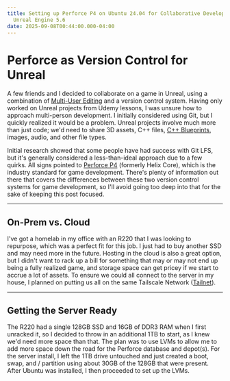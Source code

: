 ```yaml
---
title: Setting up Perforce P4 on Ubuntu 24.04 for Collaborative Development in
  Unreal Engine 5.6
date: 2025-09-08T00:44:00.000-04:00
---
```

# Perforce as Version Control for Unreal

A few friends and I decided to collaborate on a game in Unreal, using a combination of [Multi-User Editing](https://dev.epicgames.com/documentation/en-us/unreal-engine/getting-started-with-multi-user-editing-in-unreal-engine) and a version control system. Having only worked on Unreal projects from Udemy lessons, I was unsure how to approach multi-person development. I initially considered using Git, but I quickly realized it would be a problem. Unreal projects involve much more than just code; we'd need to share 3D assets, C++ files, [C++ Blueprints](https://dev.epicgames.com/documentation/en-us/unreal-engine/cpp-and-blueprints-example), images, audio, and other file types.

Initial research showed that some people have had success with Git LFS, but it's generally considered a less-than-ideal approach due to a few quirks. All signs pointed to [Perforce P4](https://www.perforce.com/products/helix-core) (formerly Helix Core), which is the industry standard for game development. There's plenty of information out there that covers the differences between these two version control systems for game development, so I'll avoid going too deep into that for the sake of keeping this post focused.

- - -

## On-Prem vs. Cloud

I've got a homelab in my office with an R220 that I was looking to repurpose, which was a perfect fit for this job. I just had to buy another SSD and may need more in the future. Hosting in the cloud is also a great option, but I didn't want to rack up a bill for something that may or may not end up being a fully realized game, and storage space can get pricey if we start to accrue a lot of assets. To ensure we could all connect to the server in my house, I planned on putting us all on the same Tailscale Network ([Tailnet](https://tailscale.com/kb/1136/tailnet)).

- - -

## Getting the Server Ready

The R220 had a single 128GB SSD and 16GB of DDR3 RAM when I first unracked it, so I decided to throw in an additional 1TB to start, as I knew we'd need more space than that. The plan was to use LVMs to allow me to add more space down the road for the Perforce database and depot(s). For the server install, I left the 1TB drive untouched and just created a boot, swap, and / partition using about 30GB of the 128GB that were present. After Ubuntu was installed, I then proceeded to set up the LVMs.
